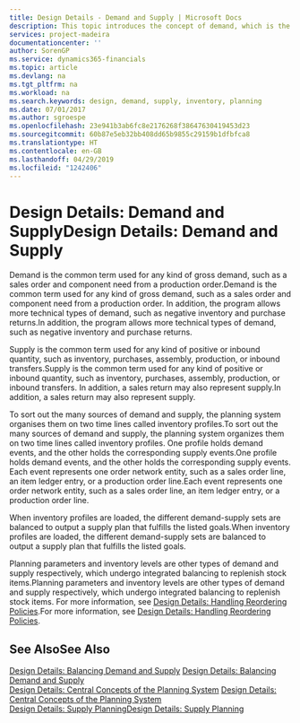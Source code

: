 ```yaml
---
title: Design Details - Demand and Supply | Microsoft Docs
description: This topic introduces the concept of demand, which is the common term used for any kind of gross demand, such as a sales order and component need from a production order.
services: project-madeira
documentationcenter: ''
author: SorenGP
ms.service: dynamics365-financials
ms.topic: article
ms.devlang: na
ms.tgt_pltfrm: na
ms.workload: na
ms.search.keywords: design, demand, supply, inventory, planning
ms.date: 07/01/2017
ms.author: sgroespe
ms.openlocfilehash: 23e941b3ab6fc8e2176268f38647630419453d23
ms.sourcegitcommit: 60b87e5eb32bb408dd65b9855c29159b1dfbfca8
ms.translationtype: HT
ms.contentlocale: en-GB
ms.lasthandoff: 04/29/2019
ms.locfileid: "1242406"
---
```

# <a name="design-details-demand-and-supply"></a><span data-ttu-id="ca3b4-103">Design Details: Demand and Supply</span><span class="sxs-lookup"><span data-stu-id="ca3b4-103">Design Details: Demand and Supply</span></span>
<span data-ttu-id="ca3b4-104">Demand is the common term used for any kind of gross demand, such as a sales order and component need from a production order.</span><span class="sxs-lookup"><span data-stu-id="ca3b4-104">Demand is the common term used for any kind of gross demand, such as a sales order and component need from a production order.</span></span> <span data-ttu-id="ca3b4-105">In addition, the program allows more technical types of demand, such as negative inventory and purchase returns.</span><span class="sxs-lookup"><span data-stu-id="ca3b4-105">In addition, the program allows more technical types of demand, such as negative inventory and purchase returns.</span></span>  
  
<span data-ttu-id="ca3b4-106">Supply is the common term used for any kind of positive or inbound quantity, such as inventory, purchases, assembly, production, or inbound transfers.</span><span class="sxs-lookup"><span data-stu-id="ca3b4-106">Supply is the common term used for any kind of positive or inbound quantity, such as inventory, purchases, assembly, production, or inbound transfers.</span></span> <span data-ttu-id="ca3b4-107">In addition, a sales return may also represent supply.</span><span class="sxs-lookup"><span data-stu-id="ca3b4-107">In addition, a sales return may also represent supply.</span></span>  
  
<span data-ttu-id="ca3b4-108">To sort out the many sources of demand and supply, the planning system organises them on two time lines called inventory profiles.</span><span class="sxs-lookup"><span data-stu-id="ca3b4-108">To sort out the many sources of demand and supply, the planning system organizes them on two time lines called inventory profiles.</span></span> <span data-ttu-id="ca3b4-109">One profile holds demand events, and the other holds the corresponding supply events.</span><span class="sxs-lookup"><span data-stu-id="ca3b4-109">One profile holds demand events, and the other holds the corresponding supply events.</span></span> <span data-ttu-id="ca3b4-110">Each event represents one order network entity, such as a sales order line, an item ledger entry, or a production order line.</span><span class="sxs-lookup"><span data-stu-id="ca3b4-110">Each event represents one order network entity, such as a sales order line, an item ledger entry, or a production order line.</span></span>  
  
<span data-ttu-id="ca3b4-111">When inventory profiles are loaded, the different demand-supply sets are balanced to output a supply plan that fulfills the listed goals.</span><span class="sxs-lookup"><span data-stu-id="ca3b4-111">When inventory profiles are loaded, the different demand-supply sets are balanced to output a supply plan that fulfills the listed goals.</span></span>  
  
<span data-ttu-id="ca3b4-112">Planning parameters and inventory levels are other types of demand and supply respectively, which undergo integrated balancing to replenish stock items.</span><span class="sxs-lookup"><span data-stu-id="ca3b4-112">Planning parameters and inventory levels are other types of demand and supply respectively, which undergo integrated balancing to replenish stock items.</span></span> <span data-ttu-id="ca3b4-113">For more information, see [Design Details: Handling Reordering Policies](design-details-handling-reordering-policies.md).</span><span class="sxs-lookup"><span data-stu-id="ca3b4-113">For more information, see [Design Details: Handling Reordering Policies](design-details-handling-reordering-policies.md).</span></span>  
  
## <a name="see-also"></a><span data-ttu-id="ca3b4-114">See Also</span><span class="sxs-lookup"><span data-stu-id="ca3b4-114">See Also</span></span>  
<span data-ttu-id="ca3b4-115">[Design Details: Balancing Demand and Supply](design-details-balancing-demand-and-supply.md) </span><span class="sxs-lookup"><span data-stu-id="ca3b4-115">[Design Details: Balancing Demand and Supply](design-details-balancing-demand-and-supply.md) </span></span>  
<span data-ttu-id="ca3b4-116">[Design Details: Central Concepts of the Planning System](design-details-central-concepts-of-the-planning-system.md) </span><span class="sxs-lookup"><span data-stu-id="ca3b4-116">[Design Details: Central Concepts of the Planning System](design-details-central-concepts-of-the-planning-system.md) </span></span>  
[<span data-ttu-id="ca3b4-117">Design Details: Supply Planning</span><span class="sxs-lookup"><span data-stu-id="ca3b4-117">Design Details: Supply Planning</span></span>](design-details-supply-planning.md)